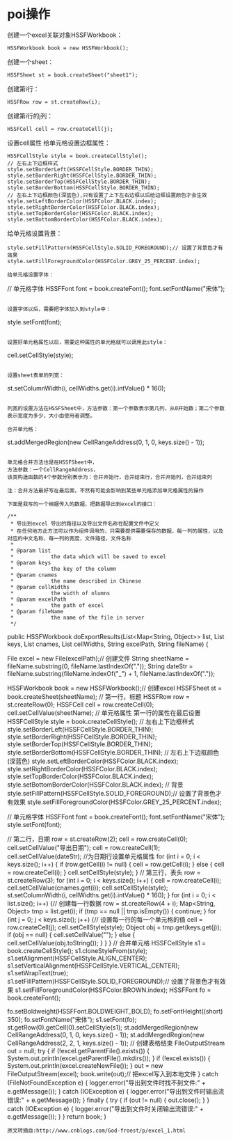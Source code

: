 poi操作
=======

创建一个excel关联对象HSSFWorkbook：
```
HSSFWorkbook book = new HSSFWorkbook();
```

创建一个sheet：
```
HSSFSheet st = book.createSheet("sheet1");
```     

创建第i行：
```
HSSFRow row = st.createRow(i);
```

创建第i行的j列：
```
HSSFCell cell = row.createCell(j);
```

设置cell属性
给单元格设置边框属性：
```
HSSFCellStyle style = book.createCellStyle();
// 左右上下边框样式
style.setBorderLeft(HSSFCellStyle.BORDER_THIN);
style.setBorderRight(HSSFCellStyle.BORDER_THIN);
style.setBorderTop(HSSFCellStyle.BORDER_THIN);
style.setBorderBottom(HSSFCellStyle.BORDER_THIN);
// 左右上下边框颜色(深蓝色),只有设置了上下左右边框以后给边框设置颜色才会生效
style.setLeftBorderColor(HSSFColor.BLACK.index);
style.setRightBorderColor(HSSFColor.BLACK.index);
style.setTopBorderColor(HSSFColor.BLACK.index);
style.setBottomBorderColor(HSSFColor.BLACK.index);
```
    
给单元格设置背景：
```
style.setFillPattern(HSSFCellStyle.SOLID_FOREGROUND);// 设置了背景色才有效果
style.setFillForegroundColor(HSSFColor.GREY_25_PERCENT.index);
    
给单元格设置字体：
```
// 单元格字体
HSSFFont font = book.createFont();
font.setFontName("宋体");
```

设置字体以后，需要把字体加入到style中：
```
style.setFont(font);
```

设置好单元格属性以后，需要这种属性的单元格就可以调用此style：
```
cell.setCellStyle(style);
```

设置sheet表单的列宽：
```
st.setColumnWidth(i, cellWidths.get(i).intValue() * 160);
```

列宽的设置方法在HSSFSheet中，方法参数：第一个参数表示第几列，从0开始数；第二个参数表示宽度为多少，大小由使用者调整。

合并单元格：
```
st.addMergedRegion(new CellRangeAddress(0, 1, 0, keys.size() - 1));
```

单元格合并方法也是在HSSFSheet中，
方法参数：一个CellRangeAddress，
该类构造函数的4个参数分别表示为：合并开始行，合并结束行，合并开始列，合并结束列

注：合并方法最好写在最后面，不然有可能会影响到某些单元格添加单元格属性的操作

下面是我写的一个根据传入的数据，把数据导出到excel的接口：

/**
 * 导出到excel 导出的路径以及导出文件名称在配置文件中定义
 * 在任何地方此方法可以作为组件调用的，只需要提供需要保存的数据，每一列的属性，以及对应的中文名称，每一列的宽度，文件路径，文件名称
 * 
 * @param list
 *            the data which will be saved to excel
 * @param keys
 *            the key of the column
 * @param cnames
 *            the name described in Chinese
 * @param cellWidths
 *            the width of olumns
 * @param excelPath
 *            the path of excel
 * @param fileName
 *            the name of the file in server
 */
```
public HSSFWorkbook doExportResults(List<Map<String, Object>> list,
    List<String> keys, List<String> cnames, List<Integer> cellWidths,
    String excelPath, String fileName) {

  File excel = new File(excelPath);// 创建文件
  String sheetName = fileName.substring(0, fileName.lastIndexOf("."));
  String dateStr = fileName.substring(fileName.indexOf("_") + 1,
      fileName.lastIndexOf("."));

  HSSFWorkbook book = new HSSFWorkbook();// 创建excel
  HSSFSheet st = book.createSheet(sheetName);
  // 第一行，标题
  HSSFRow row = st.createRow(0);
  HSSFCell cell = row.createCell(0);
  cell.setCellValue(sheetName);
  // 单元格属性 第一行的属性在最后设置
  HSSFCellStyle style = book.createCellStyle();
  // 左右上下边框样式
  style.setBorderLeft(HSSFCellStyle.BORDER_THIN);
  style.setBorderRight(HSSFCellStyle.BORDER_THIN);
  style.setBorderTop(HSSFCellStyle.BORDER_THIN);
  style.setBorderBottom(HSSFCellStyle.BORDER_THIN);
  // 左右上下边框颜色(深蓝色)
  style.setLeftBorderColor(HSSFColor.BLACK.index);
  style.setRightBorderColor(HSSFColor.BLACK.index);
  style.setTopBorderColor(HSSFColor.BLACK.index);
  style.setBottomBorderColor(HSSFColor.BLACK.index);
  // 背景
  style.setFillPattern(HSSFCellStyle.SOLID_FOREGROUND);// 设置了背景色才有效果
  style.setFillForegroundColor(HSSFColor.GREY_25_PERCENT.index);

  // 单元格字体
  HSSFFont font = book.createFont();
  font.setFontName("宋体");
  style.setFont(font);

  // 第二行，日期
  row = st.createRow(2);
  cell = row.createCell(0);
  cell.setCellValue("导出日期");
  cell = row.createCell(1);
  cell.setCellValue(dateStr);
  //为日期行设置单元格属性
  for (int i = 0; i < keys.size(); i++) {
    if (row.getCell(i) != null) {
      cell = row.getCell(i);
    } else {
      cell = row.createCell(i);
    }
    cell.setCellStyle(style);
  }
  // 第三行，表头
  row = st.createRow(3);
  for (int i = 0; i < keys.size(); i++) {
    cell = row.createCell(i);
    cell.setCellValue(cnames.get(i));
    cell.setCellStyle(style);
    st.setColumnWidth(i, cellWidths.get(i).intValue() * 160);
  }
  for (int i = 0; i < list.size(); i++) {// 创建每一行数据
    row = st.createRow(4 + i);
    Map<String, Object> tmp = list.get(i);
    if (tmp == null || tmp.isEmpty()) {
      continue;
    }
    for (int j = 0; j < keys.size(); j++) {// 设置每一行的每一个单元格的值
      cell = row.createCell(j);
      cell.setCellStyle(style);
      Object obj = tmp.get(keys.get(j));
      if (obj == null) {
        cell.setCellValue("");
      } else {
        cell.setCellValue(obj.toString());
      }
    }
  }
  // 合并单元格
  HSSFCellStyle s1 = book.createCellStyle();
  s1.cloneStyleFrom(style);
  s1.setAlignment(HSSFCellStyle.ALIGN_CENTER);
  s1.setVerticalAlignment(HSSFCellStyle.VERTICAL_CENTER);
  s1.setWrapText(true);
  s1.setFillPattern(HSSFCellStyle.SOLID_FOREGROUND);// 设置了背景色才有效果
  s1.setFillForegroundColor(HSSFColor.BROWN.index);
  HSSFFont fo = book.createFont();

  fo.setBoldweight(HSSFFont.BOLDWEIGHT_BOLD);
  fo.setFontHeight((short) 350);
  fo.setFontName("宋体");
  s1.setFont(fo);
  st.getRow(0).getCell(0).setCellStyle(s1);
  st.addMergedRegion(new CellRangeAddress(0, 1, 0, keys.size() - 1));
  st.addMergedRegion(new CellRangeAddress(2, 2, 1, keys.size() - 1));
  // 创建表格结束
  FileOutputStream out = null;
  try {
    if (!excel.getParentFile().exists()) {
      System.out.println(excel.getParentFile().mkdirs());
    }
    if (!excel.exists()) {
      System.out.println(excel.createNewFile());
    }
    out = new FileOutputStream(excel);
    book.write(out);// 把excel写入到本地文件
  } catch (FileNotFoundException e) {
    logger.error("导出到文件时找不到文件:" + e.getMessage());
  } catch (IOException e) {
    logger.error("导出到文件时输出流错误:" + e.getMessage());
  } finally {
    try {
      if (out != null) {
        out.close();
      }
    } catch (IOException e) {
      logger.error("导出到文件时关闭输出流错误:" + e.getMessage());
    }
  }
  return book;
}
```  
原文转摘自:http://www.cnblogs.com/God-froest/p/excel_1.html

